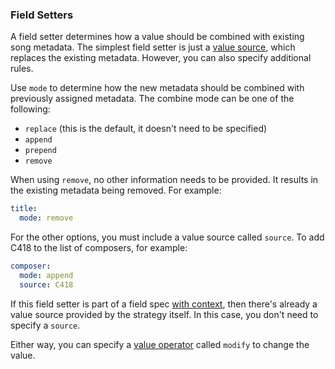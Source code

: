 ### Field Setters
A field setter determines how a value should be combined with existing song metadata. The simplest field setter is just a [value source](value-sources.md), which replaces the existing metadata. However, you can also specify additional rules.

Use `mode` to determine how the new metadata should be combined with previously assigned metadata. The combine mode can be one of the following:
* `replace` (this is the default, it doesn't need to be specified)
* `append`
* `prepend`
* `remove`

When using `remove`, no other information needs to be provided. It results in the existing metadata being removed. For example:
```yaml
title:
  mode: remove
```

For the other options, you must include a value source called `source`. To add C418 to the list of composers, for example:
```yaml
composer:
  mode: append
  source: C418
```

If this field setter is part of a field spec [with context](strategies.md#context), then there's already a value source provided by the strategy itself. In this case, you don't need to specify a `source`.

Either way, you can specify a [value operator](value-operators.md) called `modify` to change the value.
